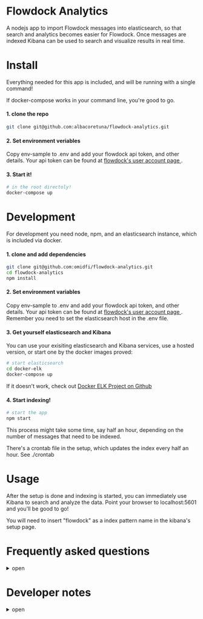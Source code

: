 # Flowdock Analytics

A nodejs app to import Flowdock messages into elasticsearch, so that search and analytics becomes easier for Flowdock. Once messages are indexed Kibana can be used to search and visualize results in real time.

# Install

Everything needed for this app is included, and will be running with a single command!

If docker-compose works in your command line, you're good to go.

#### 1. clone the repo
```bash
git clone git@github.com:albacoretuna/flowdock-analytics.git
```
#### 2. Set environment veriables
Copy env-sample to .env and add your flowdock api token, and other details.
Your api token can be found at [flowdock's user account page ](https://www.flowdock.com/account/tokens).

#### 3. Start it!
```bash
# in the root directoly!
docker-compose up
```

# Development
For development you need node, npm, and an elasticsearch instance, which is included via docker.
#### 1. clone and add dependencies
```bash
git clone git@github.com:omidfi/flowdock-analytics.git
cd flowdock-analytics
npm install
```
#### 2. Set environment variables
Copy env-sample to .env and add your flowdock api token, and other details.
Your api token can be found at [flowdock's user account page ](https://www.flowdock.com/account/tokens).
Remember you need to set the elasticsearch host in the .env file.

#### 3. Get yourself elasticsearch and Kibana
You can use your exisiting elasticsearch and Kibana services, use a hosted version, or start one by the docker images proved:

```bash
# start elasticsearch
cd docker-elk
docker-compose up
```
If it doesn't work, check out [Docker ELK Project on Github](https://github.com/deviantony/docker-elk)

#### 4. Start indexing!

```bash
# start the app
npm start
```
This process might take some time, say half an hour, depending on the number of messages that need to be indexed.

There's a crontab file in the setup, which updates the index every half an hour. See ./crontab



# Usage
After the setup is done and indexing is started, you can immediately use Kibana to search and analyze the data. Point your browser to localhost:5601 and you'll be good to go!

You will need to insert "flowdock" as a index pattern name in the kibana's setup page.


# Frequently asked questions
<details>
<summary>open</summary>

1. How long indexing might take?

The first time for 71 flows, and 600,000 messages, it took about half an hour on my laptop. And next runs were around one minute, as only new messages need to be downloaded.

2. How to get list of the flow names?

There's an npm script for it. Run npm run list-flows.

3. How to setup Kibana? What's an index pattern?

Index pattern is simply the index name you have used for indexing data into elastic search. The default here is "flowdock".

3. How to setup Kibana? What's the time stamp field?

Choose "sentEpoch" as your time stamp field.

4. I got tons of messages and errors in console, what's hapenning?

Try openning Kibana, and see if the indexing is working, if it's working forget about the erros :D

5. I get "elasticsearch not found, trying again in 60 seconds" what's that?
Wait for 60 seconds, probably it will find it, if not, you need to check your settings in .env file

6. Is indexing incremental? If I run it again will it start from scratch?
It is incremental. Every time you run it again it only downloads the new messages.
</details>


# Developer notes

<details>
 <summary>open</summary>
What are we trying to achieve here?
Import all the flows into Elasticsearch.

## Why?
  * Flowdock doesn't provide a global search.
  * Flowdock doesn't provide any search in the mobile version.

## How?
  * Make a list of interesting flows
  * Make an api call to get all the users
  * Ask Elasticsearch how far each flow has been downloaded
  * Download new messages and store it into elastic search recursively
  * Merge with the messages with user information so that each message gets user's name etc.
  * Index those into Elasticsearch

</details>

